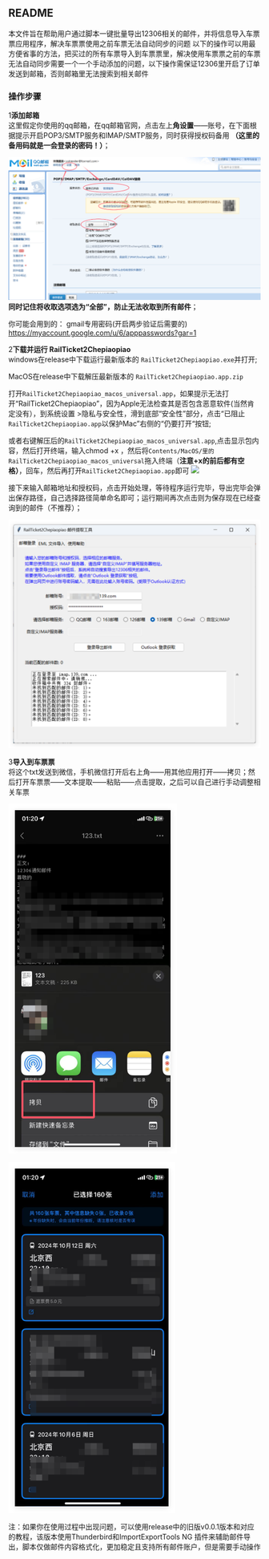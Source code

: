 ## README
本文件旨在帮助用户通过脚本一键批量导出12306相关的邮件，并将信息导入车票票应用程序，解决车票票使用之前车票无法自动同步的问题
以下的操作可以用最方便省事的方法，把买过的所有车票导入到车票票里，解决使用车票票之前的车票无法自动同步需要一个一个手动添加的问题，以下操作需保证12306里开启了订单发送到邮箱，否则邮箱里无法搜索到相关邮件

### 操作步骤


1**添加邮箱**  
   这里假定你使用的qq邮箱，在qq邮箱官网，点击左上**角设置**——账号，在下面根据提示开启POP3/SMTP服务和IMAP/SMTP服务，同时获得授权码备用 **（这里的备用码就是一会登录的密码！）**；
  
   ![](.README_images/d4380ed5.png)
   **同时记住将收取选项选为“全部”，防止无法收取到所有邮件**；

你可能会用到的：
gmail专用密码(开启两步验证后需要的)
https://myaccount.google.com/u/6/apppasswords?gar=1


2**下载并运行 RailTicket2Chepiaopiao**  
windows在release中下载运行最新版本的 `RailTicket2Chepiaopiao.exe`并打开;

MacOS在release中下载解压最新版本的 `RailTicket2Chepiaopiao.app.zip`

打开`RailTicket2Chepiaopiao_macos_universal.app`，如果提示无法打开“RailTicket2Chepiaopiao”，因为Apple无法检查其是否包含恶意软件(当然肯定没有），到系统设置 >隐私与安全性，滑到底部“安全性”部分，点击“已阻止`RailTicket2Chepiaopiao.app`以保护Mac”右侧的“仍要打开“按钮;

或者右键解压后的`RailTicket2Chepiaopiao_macos_universal.app`,点击显示包内容，然后打开终端，输入chmod +x ，然后将`Contents/MacOS/里的RailTicket2Chepiaopiao_macos_universal`拖入终端（**注意+x的前后都有空格）**，回车，然后再打开`RailTicket2Chepiaopiao.app`即可
![](.README_images/1.gif)

接下来输入邮箱地址和授权码，点击开始处理，等待程序运行完毕，导出完毕会弹出保存路径，自己选择路径简单命名即可；运行期间再次点击则为保存现在已经查询到的邮件（不推荐）；

![](.README_images/111.png)


3**导入到车票票**  
将这个txt发送到微信，手机微信打开后右上角——用其他应用打开——拷贝；然后打开车票票——文本提取——粘贴——点击提取，之后可以自己进行手动调整相关车票

![](.README_images/QQ_1729272162742.png)

![](.README_images/QQ_1729272200977.png)

注：如果你在使用过程中出现问题，可以使用release中的旧版v0.0.1版本和对应的教程，该版本使用Thunderbird和ImportExportTools NG 插件来辅助邮件导出，脚本仅做邮件内容格式化，更加稳定且支持所有邮件账户，但是需要手动操作
